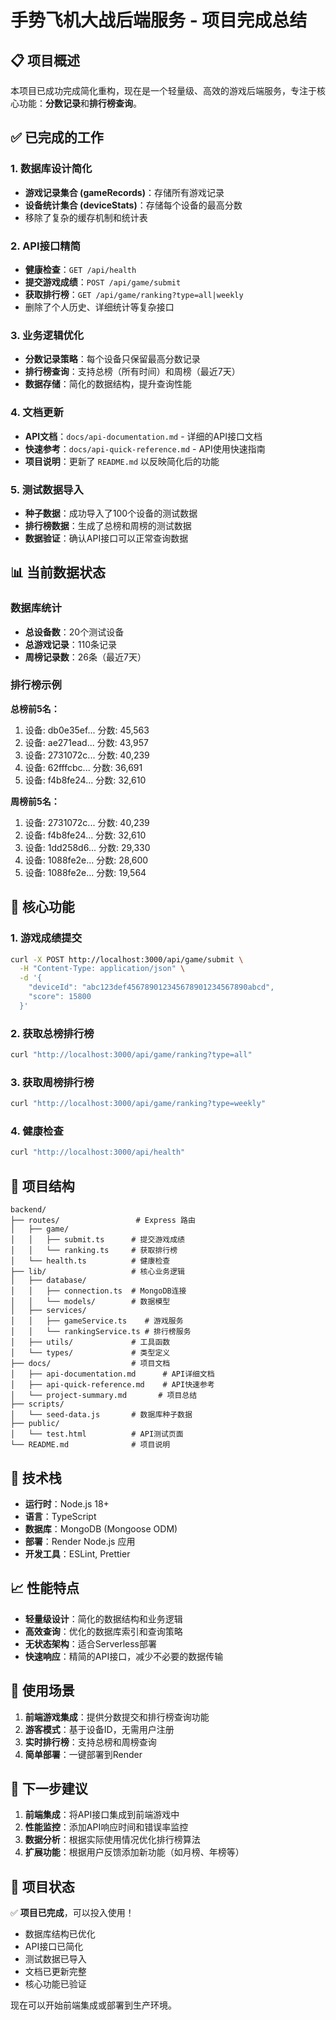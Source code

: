 # 手势飞机大战后端服务 - 项目完成总结

## 📋 项目概述

本项目已成功完成简化重构，现在是一个轻量级、高效的游戏后端服务，专注于核心功能：**分数记录**和**排行榜查询**。

## ✅ 已完成的工作

### 1. 数据库设计简化
- **游戏记录集合 (gameRecords)**：存储所有游戏记录
- **设备统计集合 (deviceStats)**：存储每个设备的最高分数
- 移除了复杂的缓存机制和统计表

### 2. API接口精简
- **健康检查**：`GET /api/health`
- **提交游戏成绩**：`POST /api/game/submit`
- **获取排行榜**：`GET /api/game/ranking?type=all|weekly`
- 删除了个人历史、详细统计等复杂接口

### 3. 业务逻辑优化
- **分数记录策略**：每个设备只保留最高分数记录
- **排行榜查询**：支持总榜（所有时间）和周榜（最近7天）
- **数据存储**：简化的数据结构，提升查询性能

### 4. 文档更新
- **API文档**：`docs/api-documentation.md` - 详细的API接口文档
- **快速参考**：`docs/api-quick-reference.md` - API使用快速指南
- **项目说明**：更新了 `README.md` 以反映简化后的功能

### 5. 测试数据导入
- **种子数据**：成功导入了100个设备的测试数据
- **排行榜数据**：生成了总榜和周榜的测试数据
- **数据验证**：确认API接口可以正常查询数据

## 📊 当前数据状态

### 数据库统计
- **总设备数**：20个测试设备
- **总游戏记录**：110条记录
- **周榜记录数**：26条（最近7天）

### 排行榜示例
**总榜前5名：**
1. 设备: db0e35ef... 分数: 45,563
2. 设备: ae271ead... 分数: 43,957
3. 设备: 2731072c... 分数: 40,239
4. 设备: 62fffcbc... 分数: 36,691
5. 设备: f4b8fe24... 分数: 32,610

**周榜前5名：**
1. 设备: 2731072c... 分数: 40,239
2. 设备: f4b8fe24... 分数: 32,610
3. 设备: 1dd258d6... 分数: 29,330
4. 设备: 1088fe2e... 分数: 28,600
5. 设备: 1088fe2e... 分数: 19,564

## 🚀 核心功能

### 1. 游戏成绩提交
```bash
curl -X POST http://localhost:3000/api/game/submit \
  -H "Content-Type: application/json" \
  -d '{
    "deviceId": "abc123def456789012345678901234567890abcd",
    "score": 15800
  }'
```

### 2. 获取总榜排行榜
```bash
curl "http://localhost:3000/api/game/ranking?type=all"
```

### 3. 获取周榜排行榜
```bash
curl "http://localhost:3000/api/game/ranking?type=weekly"
```

### 4. 健康检查
```bash
curl "http://localhost:3000/api/health"
```

## 📁 项目结构

```
backend/
├── routes/                 # Express 路由
│   ├── game/
│   │   ├── submit.ts      # 提交游戏成绩
│   │   └── ranking.ts     # 获取排行榜
│   └── health.ts          # 健康检查
├── lib/                   # 核心业务逻辑
│   ├── database/
│   │   ├── connection.ts  # MongoDB连接
│   │   └── models/        # 数据模型
│   ├── services/
│   │   ├── gameService.ts    # 游戏服务
│   │   └── rankingService.ts # 排行榜服务
│   ├── utils/             # 工具函数
│   └── types/             # 类型定义
├── docs/                  # 项目文档
│   ├── api-documentation.md      # API详细文档
│   ├── api-quick-reference.md    # API快速参考
│   └── project-summary.md       # 项目总结
├── scripts/
│   └── seed-data.js       # 数据库种子数据
├── public/
│   └── test.html          # API测试页面
└── README.md              # 项目说明
```

## 🔧 技术栈

- **运行时**：Node.js 18+
- **语言**：TypeScript
- **数据库**：MongoDB (Mongoose ODM)
- **部署**：Render Node.js 应用
- **开发工具**：ESLint, Prettier

## 📈 性能特点

- **轻量级设计**：简化的数据结构和业务逻辑
- **高效查询**：优化的数据库索引和查询策略
- **无状态架构**：适合Serverless部署
- **快速响应**：精简的API接口，减少不必要的数据传输

## 🎯 使用场景

1. **前端游戏集成**：提供分数提交和排行榜查询功能
2. **游客模式**：基于设备ID，无需用户注册
3. **实时排行榜**：支持总榜和周榜查询
4. **简单部署**：一键部署到Render

## 📝 下一步建议

1. **前端集成**：将API接口集成到前端游戏中
2. **性能监控**：添加API响应时间和错误率监控
3. **数据分析**：根据实际使用情况优化排行榜算法
4. **扩展功能**：根据用户反馈添加新功能（如月榜、年榜等）

## 🎉 项目状态

✅ **项目已完成**，可以投入使用！

- 数据库结构已优化
- API接口已简化
- 测试数据已导入
- 文档已更新完整
- 核心功能已验证

现在可以开始前端集成或部署到生产环境。